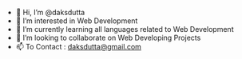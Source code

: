 - 👋 Hi, I’m @daksdutta
- 👀 I’m interested in Web Development
- 🌱 I’m currently learning all languages related to Web Development 
- 💞️ I’m looking to collaborate on Web Developing Projects
- 📫 To Contact : daksdutta@gmail.com

<!---
daksdutta/daksdutta is a ✨ special ✨ repository because its `README.md` (this file) appears on your GitHub profile.
You can click the Preview link to take a look at your changes.
--->
